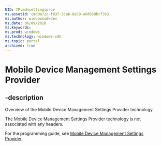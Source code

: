 ```yaml
---
UID: TP:mdmsettingsprov
ms.assetid: cad0a72c-f837-3cab-8a58-a0d068bcf3b3
ms.author: windowssdkdev
ms.date: 06/09/2018
ms.keywords: 
ms.prod: windows
ms.technology: windows-sdk
ms.topic: portal
archived: true
---
```


# Mobile Device Management Settings Provider

## -description

Overview of the Mobile Device Management Settings Provider technology.

The Mobile Device Management Settings Provider technology is not associated with any headers.

For the programming guide, see [Mobile Device Management Settings Provider](/previous-versions/windows/desktop/mdmsettingsprov).
